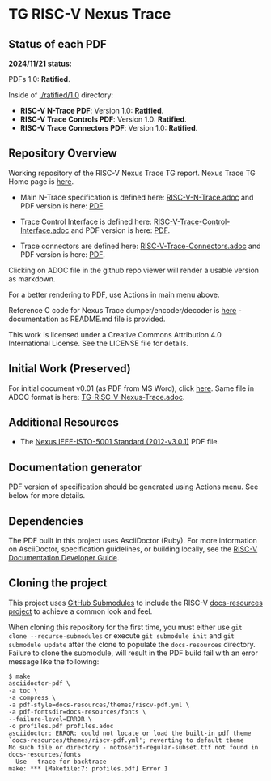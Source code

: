 # TG RISC-V Nexus Trace

## Status of each PDF

**2024/11/21 status:**

PDFs 1.0: **Ratified**.

Inside of [./ratified/1.0](./ratified/1.0) directory:

* **RISC-V N-Trace PDF**: Version 1.0: **Ratified**.
* **RISC-V Trace Controls PDF**: Version 1.0: **Ratified**.
* **RISC-V Trace Connectors PDF**: Version 1.0: **Ratified**.

## Repository Overview

Working repository of the RISC-V Nexus Trace TG report.  Nexus Trace TG Home page is [here](https://lists.riscv.org/g/tech-nexus).

* Main N-Trace specification is defined here: [RISC-V-N-Trace.adoc](./docs/RISC-V-N-Trace.adoc) and PDF version is here: [PDF](./pdfs/RISC-V-N-Trace.pdf).

* Trace Control Interface is defined here: [RISC-V-Trace-Control-Interface.adoc](./docs/RISC-V-Trace-Control-Interface.adoc)  and PDF version is here: [PDF](./pdfs/RISC-V-Trace-Control-Interface.pdf).

* Trace connectors are defined here: [RISC-V-Trace-Connectors.adoc](./docs/RISC-V-Trace-Connectors.adoc) and PDF version is here: [PDF](./pdfs/RISC-V-Trace-Connectors.pdf).

Clicking on ADOC file in the github repo viewer will render a usable version as markdown.

For a better rendering to PDF, use Actions in main menu above.

Reference C code for Nexus Trace dumper/encoder/decoder is [here](./refcode/c) - documentation as README.md file is provided.

This work is licensed under a Creative Commons Attribution 4.0
International License. See the LICENSE file for details.

## Initial Work (Preserved)

For initial document v0.01 (as PDF from MS Word), click [here](./pdfs/RISC-V-Nexus-Trace-Spec-2019-10-29.pdf).
Same file in ADOC format is here: [TG-RISC-V-Nexus-Trace.adoc](./docs/initial/RISC-V-Nexus-Trace-Spec.adoc).

## Additional Resources

- The [Nexus IEEE-ISTO-5001 Standard (2012-v3.0.1)](./docs/nexus-standard/IEEE-ISTO-5001-2012-v3.0.1-Nexus-Standard.pdf) PDF file.

## Documentation generator

PDF version of specification should be generated using Actions menu. See below for more details.

## Dependencies
The PDF built in this project uses AsciiDoctor (Ruby). For more information
on AsciiDoctor, specification guidelines, or building locally, see the 
[RISC-V Documentation Developer Guide](https://github.com/riscv/docs-dev-guide).

## Cloning the project
This project uses 
[GitHub Submodules](https://git-scm.com/book/en/v2/Git-Tools-Submodules) 
to include the RISC-V 
[docs-resources project](https://github.com/riscv/docs-resources)
to achieve a common look and feel.

When cloning this repository for the first time, you must either use 
`git clone --recurse-submodules` or execute `git submodule init` and 
`git submodule update` after the clone to populate the `docs-resources` 
directory. Failure to clone the submodule, will result in the PDF build 
fail with an error message like the following:

```
$ make
asciidoctor-pdf \
-a toc \
-a compress \
-a pdf-style=docs-resources/themes/riscv-pdf.yml \
-a pdf-fontsdir=docs-resources/fonts \
--failure-level=ERROR \
-o profiles.pdf profiles.adoc
asciidoctor: ERROR: could not locate or load the built-in pdf theme `docs-resources/themes/riscv-pdf.yml'; reverting to default theme
No such file or directory - notoserif-regular-subset.ttf not found in docs-resources/fonts
  Use --trace for backtrace
make: *** [Makefile:7: profiles.pdf] Error 1
```
